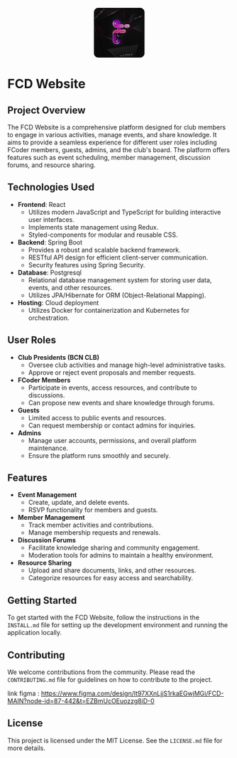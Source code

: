 <p align="center">
  <img src="icon.png" alt="FCD Logo" />
</p>

# FCD Website

## Project Overview

The FCD Website is a comprehensive platform designed for club members to engage in various activities, manage events, and share knowledge. It aims to provide a seamless experience for different user roles including FCoder members, guests, admins, and the club's board. The platform offers features such as event scheduling, member management, discussion forums, and resource sharing.

## Technologies Used

- **Frontend**: React
  - Utilizes modern JavaScript and TypeScript for building interactive user interfaces.
  - Implements state management using Redux.
  - Styled-components for modular and reusable CSS.
- **Backend**: Spring Boot
  - Provides a robust and scalable backend framework.
  - RESTful API design for efficient client-server communication.
  - Security features using Spring Security.
- **Database**: Postgresql
  - Relational database management system for storing user data, events, and other resources.
  - Utilizes JPA/Hibernate for ORM (Object-Relational Mapping).
- **Hosting**: Cloud deployment
  - Utilizes Docker for containerization and Kubernetes for orchestration.

## User Roles

- **Club Presidents (BCN CLB)**
  - Oversee club activities and manage high-level administrative tasks.
  - Approve or reject event proposals and member requests.
- **FCoder Members**
  - Participate in events, access resources, and contribute to discussions.
  - Can propose new events and share knowledge through forums.
- **Guests**
  - Limited access to public events and resources.
  - Can request membership or contact admins for inquiries.
- **Admins**
  - Manage user accounts, permissions, and overall platform maintenance.
  - Ensure the platform runs smoothly and securely.

## Features

- **Event Management**
  - Create, update, and delete events.
  - RSVP functionality for members and guests.
- **Member Management**
  - Track member activities and contributions.
  - Manage membership requests and renewals.
- **Discussion Forums**
  - Facilitate knowledge sharing and community engagement.
  - Moderation tools for admins to maintain a healthy environment.
- **Resource Sharing**
  - Upload and share documents, links, and other resources.
  - Categorize resources for easy access and searchability.

## Getting Started

To get started with the FCD Website, follow the instructions in the `INSTALL.md` file for setting up the development environment and running the application locally.

## Contributing

We welcome contributions from the community. Please read the `CONTRIBUTING.md` file for guidelines on how to contribute to the project.

link figma : https://www.figma.com/design/lt97XXnLjjS1rkaEGwjMGi/FCD-MAIN?node-id=87-442&t=EZBmUcOEuozzg8iD-0

## License

This project is licensed under the MIT License. See the `LICENSE.md` file for more details.
